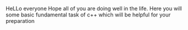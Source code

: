 HeLLo everyone 
Hope all of you are doing well in the life.
Here you will some basic fundamental task of c++ which will be helpful for your preparation
